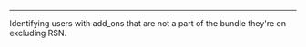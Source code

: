 ------------------------------------------------------------
Identifying users with add_ons that are not a part of the bundle they're on excluding RSN. 
